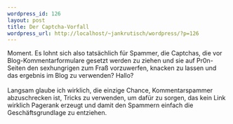 ```yaml
--- 
wordpress_id: 126
layout: post
title: Der Captcha-Vorfall
wordpress_url: http://localhost/~jankrutisch/wordpress/?p=126
---
```

Moment. Es lohnt sich also tats&auml;chlich f&uuml;r Spammer, die Captchas, die vor Blog-Kommentarformulare gesetzt werden zu ziehen und sie auf Pr0n-Seiten den sexhungrigen zum Fra&szlig; vorzuwerfen, knacken zu lassen und das ergebnis im Blog zu verwenden? Hallo?<br />
<br />
Langsam glaube ich wirklich, die einzige Chance, Kommentarspammer abzuschrecken ist, Tricks zu verwenden, um daf&uuml;r zu sorgen, das kein Link wirklich Pagerank erzeugt und damit den Spammern einfach die Gesch&auml;ftsgrundlage zu entziehen.
